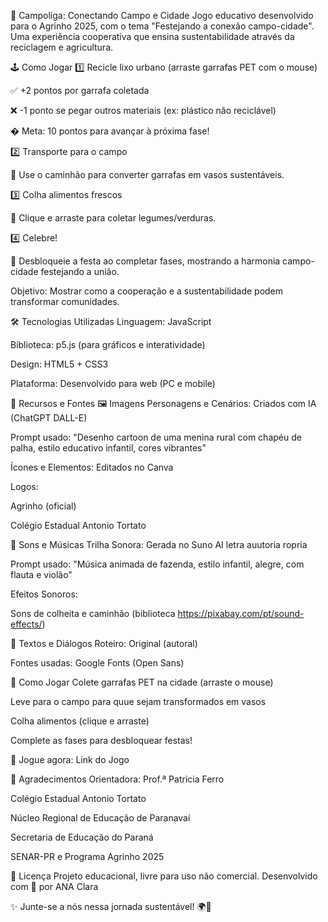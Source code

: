 🌱 Campoliga: Conectando Campo e Cidade
Jogo educativo desenvolvido para o Agrinho 2025, com o tema "Festejando a conexão campo-cidade".
Uma experiência cooperativa que ensina sustentabilidade através da reciclagem e agricultura.

🕹️ Como Jogar
1️⃣ Recicle lixo urbano (arraste garrafas PET com o mouse)

✅ +2 pontos por garrafa coletada

❌ -1 ponto se pegar outros materiais (ex: plástico não reciclável)

� Meta: 10 pontos para avançar à próxima fase!

2️⃣ Transporte para o campo

🚜 Use o caminhão para converter garrafas em vasos sustentáveis.

3️⃣ Colha alimentos frescos

🥕 Clique e arraste para coletar legumes/verduras.

4️⃣ Celebre!

🎉 Desbloqueie a festa ao completar fases, mostrando a harmonia campo-cidade festejando a união.

Objetivo: Mostrar como a cooperação e a sustentabilidade podem transformar comunidades.

🛠 Tecnologias Utilizadas
Linguagem: JavaScript

Biblioteca: p5.js (para gráficos e interatividade)

Design: HTML5 + CSS3

Plataforma: Desenvolvido para web (PC e mobile)

🎨 Recursos e Fontes
🖼️ Imagens
Personagens e Cenários: Criados com IA (ChatGPT DALL-E)

Prompt usado: "Desenho cartoon de uma menina rural com chapéu de palha, estilo educativo infantil, cores vibrantes"

Ícones e Elementos: Editados no Canva

Logos:

Agrinho (oficial)

Colégio Estadual Antonio Tortato

🎵 Sons e Músicas
Trilha Sonora: Gerada no Suno AI letra auutoria ropria 

Prompt usado: "Música animada de fazenda, estilo infantil, alegre, com flauta e violão"

Efeitos Sonoros:

Sons de colheita e caminhão (biblioteca https://pixabay.com/pt/sound-effects/)

📝 Textos e Diálogos
Roteiro: Original (autoral)

Fontes usadas: Google Fonts (Open Sans)

🎯 Como Jogar
Colete garrafas PET na cidade (arraste o mouse)

Leve para o campo para quue sejam transformados em vasos

Colha alimentos (clique e arraste)

Complete as fases para desbloquear festas!

🔗 Jogue agora: Link do Jogo

🙏 Agradecimentos
Orientadora: Prof.ª Patricia Ferro

Colégio Estadual Antonio Tortato

Núcleo Regional de Educação de Paranavaí

Secretaria de Educação do Paraná

SENAR-PR e Programa Agrinho 2025

📜 Licença
Projeto educacional, livre para uso não comercial.
Desenvolvido com 💚 por ANA Clara

✨ Junte-se a nós nessa jornada sustentável! 🌍🚜
